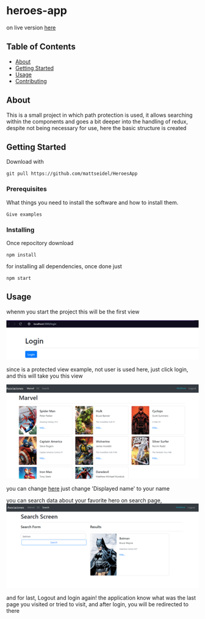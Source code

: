 # heroes-app

on live version [here](https://heroes-app-ten.vercel.app/login)

## Table of Contents

- [About](#about)
- [Getting Started](#getting_started)
- [Usage](#usage)
- [Contributing](../CONTRIBUTING.md)

## About <a name = "about"></a>

This is a small project in which path protection is used, it allows searching within the components and goes a bit deeper into the handling of redux, despite not being necessary for use, here the basic structure is created

## Getting Started <a name = "getting_started"></a>

Download with

```
git pull https://github.com/mattseidel/HeroesApp
```

### Prerequisites

What things you need to install the software and how to install them.

```
Give examples
```

### Installing

Once repocitory download

```
npm install
```

for installing all dependencies, once done just

```
npm start
```

## Usage <a name = "usage"></a>

whenm you start the project this will be the first view

[![mainView](public/Screenshots/mainView.PNG)]()

since is a protected view example, not user is used here, just click login, and this will take you this view

[![marvelView](public/Screenshots/MarvelView.PNG)]()

you can change [here](src/components/login/LoginScreen.jsx) just change 'Displayed name' to your name

you can search data about your favorite hero on search page,
[![searchView](public/Screenshots/searchView.PNG)]()

and for last, Logout and login again! the application know what was the last page you visited or tried to visit, and after login, you will be redirected to there
